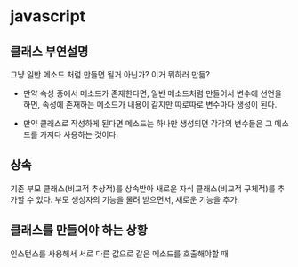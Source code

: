 # javascript

## 클래스 부연설명


그냥 일반 메소드 처럼 만들면 될거 아닌가? 이거 뭐하러 만듦?

- 만약 속성 중에서 메소드가 존재한다면, 일반 메소드처럼 만들어서 변수에 선언을 하면, 속성에 존재하는 메소드가 내용이 같지만 따로따로 변수마다 생성이 된다.

- 만약 클래스로 작성하게 된다면 메소드는 하나만 생성되면 각각의 변수들은 그 메소드를 가져다 사용하는 것이다. 


## 상속

 기존 부모 클래스(비교적 추상적)를 상속받아 새로운 자식 클래스(비교적 구체적)를 추가할 수 있다. 부모 생성자의 기능을 물려 받으면서, 새로운 기능을 추가.

## 클래스를 만들어야 하는 상황

인스턴스를 사용해서 서로 다른 값으로 같은 메소드를 호출해야할 때


